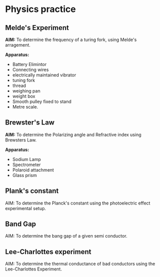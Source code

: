# Physics practice

## Melde's Experiment

**AIM:** To determine the frequency of a turing fork, using Melde's arragement.

**Apparatus:**

- Battery Elimintor
- Connecting wires
- electrically maintained vibrator
- tuning fork
- thread
- weighing pan
- weight box
- Smooth pulley fixed to stand
- Metre scale.

## Brewster's Law

**AIM:** To determine the Polarizing angle and Refractive index using Brewsters Law.

**Apparatus:**

- Sodium Lamp
- Spectrometer
- Polaroid attachment
- Glass prism

## Plank's constant

AIM: To determine the Planck's constant using the photoelectric effect experimental
setup.

## Band Gap

AIM: To determine the bang gap of a given semi conductor.

## Lee-Charlottes experiment

AIM: To determine the thermal conductance of bad conductors using the Lee-Charlottes
Experiment.
